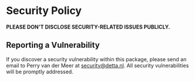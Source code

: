 # Security Policy

**PLEASE DON'T DISCLOSE SECURITY-RELATED ISSUES PUBLICLY.**

## Reporting a Vulnerability

If you discover a security vulnerability within this package, please send an email to Perry van der Meer at security@detta.nl. 
All security vulnerabilities will be promptly addressed.
